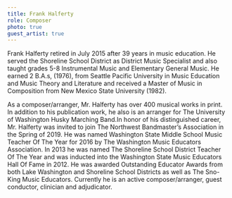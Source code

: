 ```yaml
---
title: Frank Halferty
role: Composer
photo: true
guest_artist: true
---
```


Frank Halferty retired in July 2015 after 39 years in music education. He served the Shoreline School District as District Music Specialist and also taught grades 5-8 Instrumental Music and Elementary General Music. He earned 2 B.A.s, (1976), from Seattle Pacific University in Music Education and Music Theory and Literature and received a Master of Music in Composition from New Mexico State University (1982).

As a composer/arranger, Mr. Halferty has over 400 musical works in print. In addition to his publication work, he also is an arranger for The University of Washington Husky Marching Band.In honor of his distinguished career, Mr. Halferty was invited to join The Northwest Bandmaster’s Association in the Spring of 2019. He was named Washington State Middle School Music Teacher Of The Year for 2016 by The Washington Music Educators Association. In 2013 he was named The Shoreline School District Teacher Of The Year and was inducted into the Washington State Music Educators Hall Of Fame in 2012. He was awarded Outstanding Educator Awards from both Lake Washington and Shoreline School Districts as well as The Sno-King Music Educators. Currently he is an active composer/arranger, guest conductor, clinician and adjudicator.